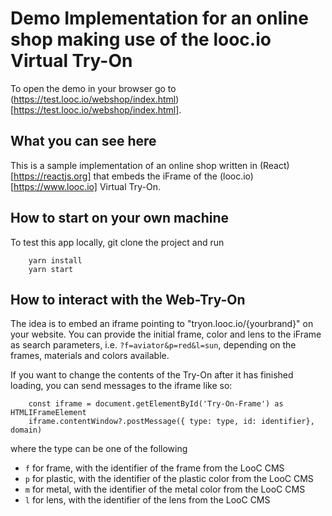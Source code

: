 # Demo Implementation for an online shop making use of the looc.io Virtual Try-On

To open the demo in your browser go to (https://test.looc.io/webshop/index.html)[https://test.looc.io/webshop/index.html].

## What you can see here

This is a sample implementation of an online shop written in (React)[https://reactjs.org] that embeds the iFrame of the (looc.io)[https://www.looc.io] Virtual Try-On.

## How to start on your own machine

To test this app locally, git clone the project and run
```
    yarn install
    yarn start
```

## How to interact with the Web-Try-On

The idea is to embed an iframe pointing to "tryon.looc.io/{yourbrand}" on your website.
You can provide the initial frame, color and lens to the iFrame as search parameters, i.e.
`?f=aviator&p=red&l=sun`, depending on the frames, materials and colors available.

If you want to change the contents of the Try-On after it has finished loading, you can send messages to the iframe like so:

```{javascript}
    const iframe = document.getElementById('Try-On-Frame') as HTMLIFrameElement
    iframe.contentWindow?.postMessage({ type: type, id: identifier}, domain)
```

where the type can be one of the following
- `f` for frame, with the identifier of the frame from the LooC CMS
- `p` for plastic, with the identifier of the plastic color from the LooC CMS
- `m` for metal, with the identifier of the metal color from the LooC CMS
- `l` for lens, with the identifier of the lens from the LooC CMS

